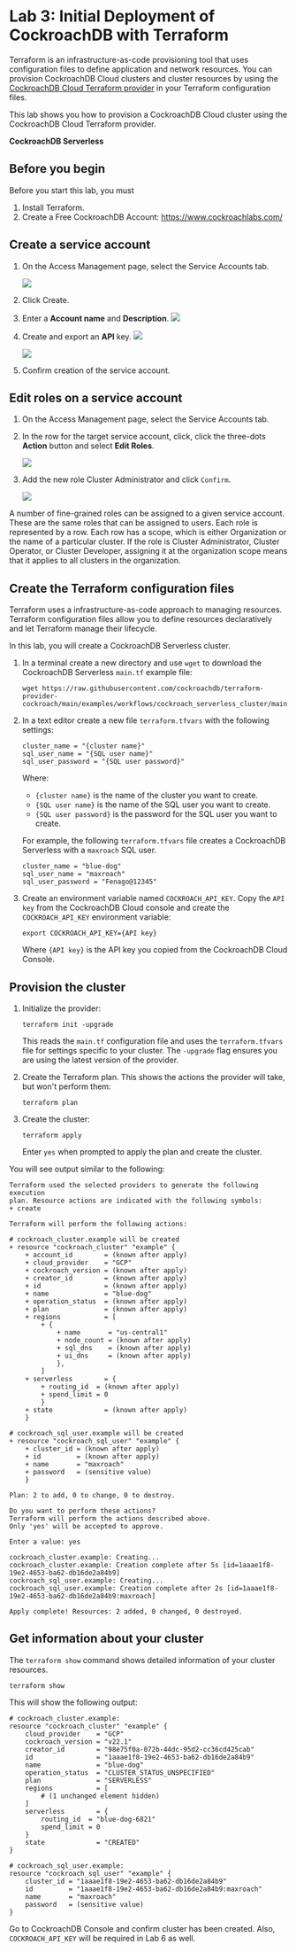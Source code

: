 
# Lab 3: Initial Deployment of CockroachDB with Terraform


Terraform is an infrastructure-as-code
provisioning tool that uses configuration files to define application
and network resources. You can provision CockroachDB Cloud clusters and
cluster resources by using the [CockroachDB Cloud Terraform
provider](https://registry.terraform.io/providers/cockroachdb/cockroach)
in your Terraform configuration files.

This lab shows you how to provision a CockroachDB Cloud cluster
using the CockroachDB Cloud Terraform provider.


**CockroachDB Serverless**


## Before you begin

Before you start this lab, you must

1. Install Terraform.
2. Create a Free CockroachDB Account: https://www.cockroachlabs.com/


##  Create a service account

1. On the Access Management page, select the Service Accounts tab.

    ![](./images/0.png)

2. Click Create.

3. Enter a **Account name** and **Description**.
    ![](./images/1.png)

4. Create and export an **API** key.
    ![](./images/2.png)

    ![](./images/3.png)

5. Confirm creation of the service account.

##  Edit roles on a service account

1. On the Access Management page, select the Service Accounts tab.

2. In the row for the target service account, click, click the three-dots **Action** button and select **Edit Roles**.

    ![](./images/4.png)

3. Add the new role Cluster Administrator and click `Confirm`.

    ![](./images/5.png)

A number of fine-grained roles can be assigned to a given service account. These are the same roles that can be assigned to users. Each role is represented by a row. Each row has a scope, which is either Organization or the name of a particular cluster. If the role is Cluster Administrator, Cluster Operator, or Cluster Developer, assigning it at the organization scope means that it applies to all clusters in the organization.


## Create the Terraform configuration files

Terraform uses a infrastructure-as-code approach to managing resources.
Terraform configuration files allow you to define resources
declaratively and let Terraform manage their lifecycle.


In this lab, you will create a CockroachDB Serverless cluster.

1.  In a terminal create a new directory and use `wget` to download the
    CockroachDB Serverless `main.tf` example file:

    
    ```
    wget https://raw.githubusercontent.com/cockroachdb/terraform-provider-cockroach/main/examples/workflows/cockroach_serverless_cluster/main.tf
    ```
    

2.  In a text editor create a new file `terraform.tfvars` with the
    following settings:

    
    ```
    cluster_name = "{cluster name}"
    sql_user_name = "{SQL user name}"
    sql_user_password = "{SQL user password}"
    ```
    

    Where:

    -   `{cluster name}` is the name of the cluster you want to create.
    -   `{SQL user name}` is the name of the SQL user you want to
        create.
    -   `{SQL user password}` is the password for the SQL user you want
        to create.

    For example, the following `terraform.tfvars` file creates a
    CockroachDB Serverless with a `maxroach` SQL user.

    
    ```
    cluster_name = "blue-dog"
    sql_user_name = "maxroach"
    sql_user_password = "Fenago@12345"
    ```
    

3.  Create an environment variable named `COCKROACH_API_KEY`. Copy the `API key`
    from the CockroachDB Cloud console and create the
    `COCKROACH_API_KEY` environment variable:

    
    ```
    export COCKROACH_API_KEY={API key}
    ```
    

    Where `{API key}` is the API key you copied from the CockroachDB Cloud Console.



## Provision the cluster

1.  Initialize the provider:

    
    ```
    terraform init -upgrade
    ```
    

    This reads the `main.tf` configuration file and uses the
    `terraform.tfvars` file for settings specific to your cluster. The
    `-upgrade` flag ensures you are using the latest version of the
    provider.

2.  Create the Terraform plan. This shows the actions the provider will
    take, but won\'t perform them:

    
    ```
    terraform plan
    ```
    

3.  Create the cluster:

    
    ```
    terraform apply
    ```
    

    Enter `yes` when prompted to apply the plan and create the cluster.

You will see output similar to the following:

```
Terraform used the selected providers to generate the following execution
plan. Resource actions are indicated with the following symbols:
+ create

Terraform will perform the following actions:

# cockroach_cluster.example will be created
+ resource "cockroach_cluster" "example" {
    + account_id        = (known after apply)
    + cloud_provider    = "GCP"
    + cockroach_version = (known after apply)
    + creator_id        = (known after apply)
    + id                = (known after apply)
    + name              = "blue-dog"
    + operation_status  = (known after apply)
    + plan              = (known after apply)
    + regions           = [
        + {
            + name       = "us-central1"
            + node_count = (known after apply)
            + sql_dns    = (known after apply)
            + ui_dns     = (known after apply)
            },
        ]
    + serverless        = {
        + routing_id  = (known after apply)
        + spend_limit = 0
        }
    + state             = (known after apply)
    }

# cockroach_sql_user.example will be created
+ resource "cockroach_sql_user" "example" {
    + cluster_id = (known after apply)
    + id         = (known after apply)
    + name       = "maxroach"
    + password   = (sensitive value)
    }

Plan: 2 to add, 0 to change, 0 to destroy.

Do you want to perform these actions?
Terraform will perform the actions described above.
Only 'yes' will be accepted to approve.

Enter a value: yes

cockroach_cluster.example: Creating...
cockroach_cluster.example: Creation complete after 5s [id=1aaae1f8-19e2-4653-ba62-db16de2a84b9]
cockroach_sql_user.example: Creating...
cockroach_sql_user.example: Creation complete after 2s [id=1aaae1f8-19e2-4653-ba62-db16de2a84b9:maxroach]

Apply complete! Resources: 2 added, 0 changed, 0 destroyed.
```

## Get information about your cluster

The `terraform show` command shows detailed information of your cluster
resources.


```
terraform show
```


This will show the following output:


```
# cockroach_cluster.example:
resource "cockroach_cluster" "example" {
    cloud_provider    = "GCP"
    cockroach_version = "v22.1"
    creator_id        = "98e75f0a-072b-44dc-95d2-cc36cd425cab"
    id                = "1aaae1f8-19e2-4653-ba62-db16de2a84b9"
    name              = "blue-dog"
    operation_status  = "CLUSTER_STATUS_UNSPECIFIED"
    plan              = "SERVERLESS"
    regions           = [
        # (1 unchanged element hidden)
    ]
    serverless        = {
        routing_id  = "blue-dog-6821"
        spend_limit = 0
    }
    state             = "CREATED"
}

# cockroach_sql_user.example:
resource "cockroach_sql_user" "example" {
    cluster_id = "1aaae1f8-19e2-4653-ba62-db16de2a84b9"
    id         = "1aaae1f8-19e2-4653-ba62-db16de2a84b9:maxroach"
    name       = "maxroach"
    password   = (sensitive value)
}
```


Go to CockroachDB Console and confirm cluster has been created. Also, `COCKROACH_API_KEY` will be required in Lab 6 as well.